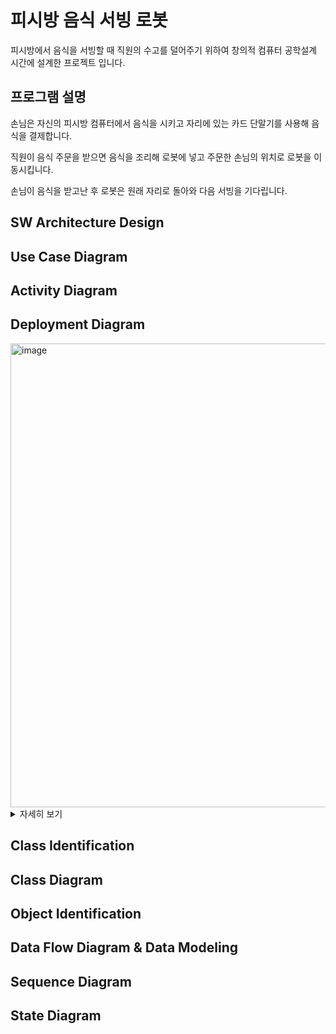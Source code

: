 # 피시방 음식 서빙 로봇

피시방에서 음식을 서빙할 때 직원의 수고를 덜어주기 위하여 창의적 컴퓨터 공학설계 시간에 설계한 프로젝트 입니다.

## 프로그램 설명

손님은 자신의 피시방 컴퓨터에서 음식을 시키고 자리에 있는 카드 단말기를 사용해 음식을 결제합니다.

직원이 음식 주문을 받으면 음식을 조리해 로봇에 넣고 주문한 손님의 위치로 로봇을 이동시킵니다.

손님이 음식을 받고난 후 로봇은 원래 자리로 돌아와 다음 서빙을 기다립니다.



## SW Architecture Design

## Use Case Diagram

## Activity Diagram

## Deployment Diagram
<img width="742" alt="image" src="https://user-images.githubusercontent.com/73932179/207934830-4473b29e-5b19-46c2-80b2-85a18dd281e8.png">
<details>
<summary>자세히 보기</summary>
  
  http 
</details>



## Class Identification

## Class Diagram

## Object Identification

## Data Flow Diagram & Data Modeling

## Sequence Diagram

## State Diagram

